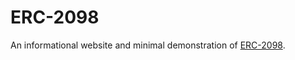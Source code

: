 # ERC-2098

An informational website and minimal demonstration of [ERC-2098](https://eips.ethereum.org/EIPS/eip-2098).
